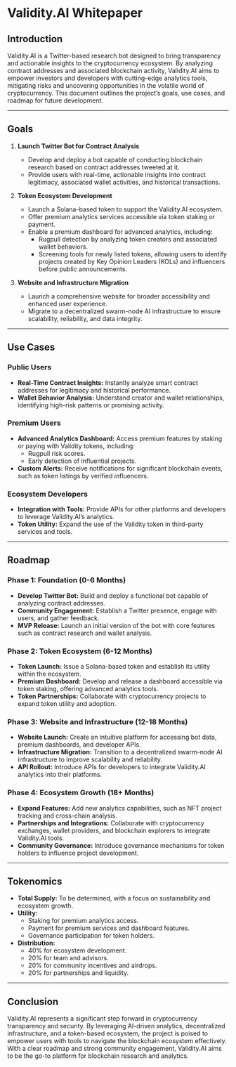 # Validity.AI Whitepaper

## Introduction
Validity.AI is a Twitter-based research bot designed to bring transparency and actionable insights to the cryptocurrency ecosystem. By analyzing contract addresses and associated blockchain activity, Validity.AI aims to empower investors and developers with cutting-edge analytics tools, mitigating risks and uncovering opportunities in the volatile world of cryptocurrency. This document outlines the project’s goals, use cases, and roadmap for future development.

---

## Goals

1. **Launch Twitter Bot for Contract Analysis**
   - Develop and deploy a bot capable of conducting blockchain research based on contract addresses tweeted at it.
   - Provide users with real-time, actionable insights into contract legitimacy, associated wallet activities, and historical transactions.

2. **Token Ecosystem Development**
   - Launch a Solana-based token to support the Validity.AI ecosystem.
   - Offer premium analytics services accessible via token staking or payment.
   - Enable a premium dashboard for advanced analytics, including:
     - Rugpull detection by analyzing token creators and associated wallet behaviors.
     - Screening tools for newly listed tokens, allowing users to identify projects created by Key Opinion Leaders (KOLs) and influencers before public announcements.

3. **Website and Infrastructure Migration**
   - Launch a comprehensive website for broader accessibility and enhanced user experience.
   - Migrate to a decentralized swarm-node AI infrastructure to ensure scalability, reliability, and data integrity.

---

## Use Cases

### Public Users
- **Real-Time Contract Insights:** Instantly analyze smart contract addresses for legitimacy and historical performance.
- **Wallet Behavior Analysis:** Understand creator and wallet relationships, identifying high-risk patterns or promising activity.

### Premium Users
- **Advanced Analytics Dashboard:** Access premium features by staking or paying with Validity tokens, including:
  - Rugpull risk scores.
  - Early detection of influential projects.
- **Custom Alerts:** Receive notifications for significant blockchain events, such as token listings by verified influencers.

### Ecosystem Developers
- **Integration with Tools:** Provide APIs for other platforms and developers to leverage Validity.AI’s analytics.
- **Token Utility:** Expand the use of the Validity token in third-party services and tools.

---

## Roadmap

### Phase 1: Foundation (0-6 Months)
- **Develop Twitter Bot:** Build and deploy a functional bot capable of analyzing contract addresses.
- **Community Engagement:** Establish a Twitter presence, engage with users, and gather feedback.
- **MVP Release:** Launch an initial version of the bot with core features such as contract research and wallet analysis.

### Phase 2: Token Ecosystem (6-12 Months)
- **Token Launch:** Issue a Solana-based token and establish its utility within the ecosystem.
- **Premium Dashboard:** Develop and release a dashboard accessible via token staking, offering advanced analytics tools.
- **Token Partnerships:** Collaborate with cryptocurrency projects to expand token utility and adoption.

### Phase 3: Website and Infrastructure (12-18 Months)
- **Website Launch:** Create an intuitive platform for accessing bot data, premium dashboards, and developer APIs.
- **Infrastructure Migration:** Transition to a decentralized swarm-node AI infrastructure to improve scalability and reliability.
- **API Rollout:** Introduce APIs for developers to integrate Validity.AI analytics into their platforms.

### Phase 4: Ecosystem Growth (18+ Months)
- **Expand Features:** Add new analytics capabilities, such as NFT project tracking and cross-chain analysis.
- **Partnerships and Integrations:** Collaborate with cryptocurrency exchanges, wallet providers, and blockchain explorers to integrate Validity.AI tools.
- **Community Governance:** Introduce governance mechanisms for token holders to influence project development.

---

## Tokenomics

- **Total Supply:** To be determined, with a focus on sustainability and ecosystem growth.
- **Utility:**
  - Staking for premium analytics access.
  - Payment for premium services and dashboard features.
  - Governance participation for token holders.
- **Distribution:**
  - 40% for ecosystem development.
  - 20% for team and advisors.
  - 20% for community incentives and airdrops.
  - 20% for partnerships and liquidity.

---

## Conclusion
Validity.AI represents a significant step forward in cryptocurrency transparency and security. By leveraging AI-driven analytics, decentralized infrastructure, and a token-based ecosystem, the project is poised to empower users with tools to navigate the blockchain ecosystem effectively. With a clear roadmap and strong community engagement, Validity.AI aims to be the go-to platform for blockchain research and analytics.


